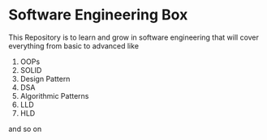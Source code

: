 # Software Engineering Box
This Repository is to learn and grow in software engineering that will cover everything from basic to advanced like 
1. OOPs
2. SOLID
3. Design Pattern
4. DSA
5. Algorithmic Patterns
6. LLD
7. HLD

and so on 
